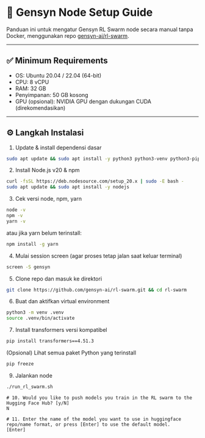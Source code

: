 # 🧠 Gensyn Node Setup Guide 

Panduan ini untuk mengatur Gensyn RL Swarm node secara manual tanpa Docker, menggunakan repo [gensyn-ai/rl-swarm](https://github.com/gensyn-ai/rl-swarm).

---

## ✅ Minimum Requirements

- OS: Ubuntu 20.04 / 22.04 (64-bit)
- CPU: 8 vCPU
- RAM: 32 GB
- Penyimpanan: 50 GB kosong
- GPU (opsional): NVIDIA GPU dengan dukungan CUDA (direkomendasikan)

---

## ⚙️ Langkah Instalasi


1. Update & install dependensi dasar
```bash
sudo apt update && sudo apt install -y python3 python3-venv python3-pip curl wget screen git lsof
```
2. Install Node.js v20 & npm
```bash
curl -fsSL https://deb.nodesource.com/setup_20.x | sudo -E bash -
sudo apt update && sudo apt install -y nodejs
```
3. Cek versi node, npm, yarn
```bash
node -v
npm -v
yarn -v
```
  atau jika yarn belum terinstall:
```bash
npm install -g yarn
```
4. Mulai session screen (agar proses tetap jalan saat keluar terminal)
```bash
screen -S gensyn
```
5. Clone repo dan masuk ke direktori
```bash
git clone https://github.com/gensyn-ai/rl-swarm.git && cd rl-swarm
```
6. Buat dan aktifkan virtual environment
```bash
python3 -m venv .venv
source .venv/bin/activate
```
7. Install transformers versi kompatibel
```bash
pip install transformers==4.51.3
```
(Opsional) Lihat semua paket Python yang terinstall
```bash
pip freeze
```
9. Jalankan node
```bash
./run_rl_swarm.sh
```
```
# 10. Would you like to push models you train in the RL swarm to the Hugging Face Hub? [y/N]
N

# 11. Enter the name of the model you want to use in huggingface repo/name format, or press [Enter] to use the default model.
[Enter]
